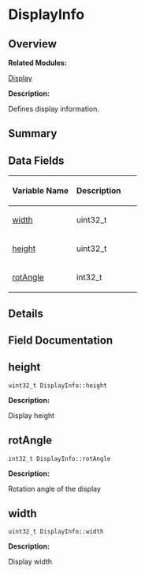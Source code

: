 # DisplayInfo<a name="EN-US_TOPIC_0000001054479559"></a>

## **Overview**<a name="section963495705093529"></a>

**Related Modules:**

[Display](display.md)

**Description:**

Defines display information. 

## **Summary**<a name="section363198399093529"></a>

## Data Fields<a name="pub-attribs"></a>

<a name="table163811777093529"></a>
<table><thead align="left"><tr id="row787285499093529"><th class="cellrowborder" valign="top" width="50%" id="mcps1.1.3.1.1"><p id="p1435552987093529"><a name="p1435552987093529"></a><a name="p1435552987093529"></a>Variable Name</p>
</th>
<th class="cellrowborder" valign="top" width="50%" id="mcps1.1.3.1.2"><p id="p172023497093529"><a name="p172023497093529"></a><a name="p172023497093529"></a>Description</p>
</th>
</tr>
</thead>
<tbody><tr id="row1066747239093529"><td class="cellrowborder" valign="top" width="50%" headers="mcps1.1.3.1.1 "><p id="p1129359020093529"><a name="p1129359020093529"></a><a name="p1129359020093529"></a><a href="displayinfo.md#a5149132f442cfad8374d6cde23973d11">width</a></p>
</td>
<td class="cellrowborder" valign="top" width="50%" headers="mcps1.1.3.1.2 "><p id="p65554201093529"><a name="p65554201093529"></a><a name="p65554201093529"></a>uint32_t </p>
</td>
</tr>
<tr id="row1208516151093529"><td class="cellrowborder" valign="top" width="50%" headers="mcps1.1.3.1.1 "><p id="p330216209093529"><a name="p330216209093529"></a><a name="p330216209093529"></a><a href="displayinfo.md#a63e718a4026c73b63dd5bbcf0bbf02d7">height</a></p>
</td>
<td class="cellrowborder" valign="top" width="50%" headers="mcps1.1.3.1.2 "><p id="p12998806093529"><a name="p12998806093529"></a><a name="p12998806093529"></a>uint32_t </p>
</td>
</tr>
<tr id="row445735576093529"><td class="cellrowborder" valign="top" width="50%" headers="mcps1.1.3.1.1 "><p id="p2091411104093529"><a name="p2091411104093529"></a><a name="p2091411104093529"></a><a href="displayinfo.md#ae7f140e9556a9a8ac4c0f496a66ac51f">rotAngle</a></p>
</td>
<td class="cellrowborder" valign="top" width="50%" headers="mcps1.1.3.1.2 "><p id="p462732098093529"><a name="p462732098093529"></a><a name="p462732098093529"></a>int32_t </p>
</td>
</tr>
</tbody>
</table>

## **Details**<a name="section733404707093529"></a>

## **Field Documentation**<a name="section1992074240093529"></a>

## height<a name="a63e718a4026c73b63dd5bbcf0bbf02d7"></a>

```
uint32_t DisplayInfo::height
```

 **Description:**

Display height 

## rotAngle<a name="ae7f140e9556a9a8ac4c0f496a66ac51f"></a>

```
int32_t DisplayInfo::rotAngle
```

 **Description:**

Rotation angle of the display 

## width<a name="a5149132f442cfad8374d6cde23973d11"></a>

```
uint32_t DisplayInfo::width
```

 **Description:**

Display width 

